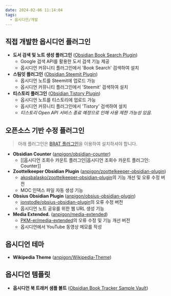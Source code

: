 ```yaml
---
date: 2024-02-06 11:14:04
tags:
  - 옵시디언/개발
---
```


## 직접 개발한 옵시디언 플러그인
- **도서 검색 및 노트 생성 플러그인** ([Obsidian Book Search Plugin](https://github.com/anpigon/obsidian-book-search-plugin))
    - Google 검색 API를 활용한 도서 검색 기능 제공
    - 옵시디언 커뮤니티 플러그인에서 'Book Search' 검색하여 설치
- **스팀잇 플러그인** ([Obsidian Steemit Plugin](https://github.com/anpigon/obsidian-steemit-plugin))
    - 옵시디언 노트를 Steemit에 업로드 가능
    - 옵시디언 커뮤니티 플러그인에서 'Steemit' 검색하여 설치
- **티스토리 플러그인** ([Obsidian Tistory Plugin](https://github.com/anpigon/obsidian-tistory-plugin))
    - 옵시디언 노트를 티스토리에 업로드 가능
    - 옵시디언 커뮤니티 플러그인에서 'Tistory' 검색하여 설치
    - *티스토리 Open API 서비스 종료 예정으로 인해 사용 제한 가능성 있음.*

## 오픈소스 기반 수정 플러그인
> 아래 플러그인은 [BRAT 플러그인](https://obsidian.md/plugins?id=obsidian42-brat)을 이용하여 설치하셔야 합니다.
- **Obsidian Counter** ([anpigon/obsidian-counter](https://github.com/anpigon/obsidian-counter))
    - [[옵시디언 조회수 카운트 플러그인|옵시디언 조회수 카운트 플러그인: Counter]] 
- **Zoottelkeeper Obsidian Plugin** ([anpigon/zoottelkeeper-obsidian-plugin](https://github.com/anpigon/zoottelkeeper-obsidian-plugin))
    - [akosbalasko/zoottelkeeper-obsidian-plugin](https://github.com/akosbalasko/zoottelkeeper-obsidian-plugin)의 기능 개선 및 오류 수정 버전
    - MOC 인덱스 파일 자동 생성 기능
- **Obsius Obsidian Plugin** ([anpigon/obsius-obsidian-plugin](https://github.com/anpigon/obsius-obsidian-plugin))
    - [jonstodle/obsius-obsidian-plugin](https://github.com/jonstodle/obsius-obsidian-plugin)의 오류 수정 버전
    - 옵시디언 노트 공유를 위한 웹 URL 생성 기능
 - **Media Extended.** ([anpigon/media-extended](https://github.com/anpigon/media-extended))
	 - [PKM-er/media-extended](https://github.com/PKM-er/media-extended)의 오류 수정 및 기능 개선 버전
	 - 옵시디언에서 YouTube 동영상 메모를 작성

## 옵시디언 테마
- **Wikipedia Theme** ([anpigon/Wikipedia-Theme](https://github.com/anpigon/Wikipedia-Theme))

## 옵시디언 템플릿
- **옵시디언 북 트래커 샘플 볼트** ([Obsidian Book Tracker Sample Vault](https://github.com/anpigon/Obsidian_Book_Tracker_Sample_Vault))